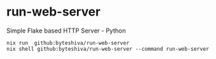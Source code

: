 # run-web-server
Simple Flake based HTTP Server - Python


```
nix run  github:byteshiva/run-web-server
nix shell github:byteshiva/run-web-server --command run-web-server 
```
